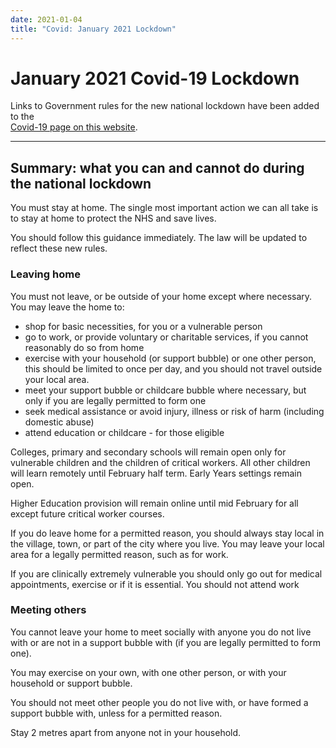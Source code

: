 ```yaml
---
date: 2021-01-04
title: "Covid: January 2021 Lockdown"
---
```


# January 2021 Covid-19 Lockdown

Links to Government rules for the new national lockdown  have been added to the  
[Covid-19 page on this website](covid-19#government-advice).


---

## Summary: what you can and cannot do during the national lockdown

You must stay at home. The single most important action we can all take is to stay at home to protect the NHS and save lives.

You should follow this guidance immediately. The law will be updated to reflect these new rules.

### Leaving home

You must not leave, or be outside of your home except where necessary. You may leave the home to:

 * shop for basic necessities, for you or a vulnerable person
 * go to work, or provide voluntary or charitable services, if you cannot reasonably do so from home
 * exercise with your household (or support bubble) or one other person, this should be limited to once per day, and you should not travel outside your local area.
 * meet your support bubble or childcare bubble where necessary, but only if you are legally permitted to form one
 * seek medical assistance or avoid injury, illness or risk of harm (including domestic abuse)
 * attend education or childcare - for those eligible

Colleges, primary and secondary schools will remain open only for vulnerable children and the children of critical workers. All other children will learn remotely until February half term. Early Years settings remain open.

Higher Education provision will remain online until mid February for all except future critical worker courses.

If you do leave home for a permitted reason, you should always stay local in the village, town, or part of the city where you live. You may leave your local area for a legally permitted reason, such as for work.

If you are clinically extremely vulnerable you should only go out for medical appointments, exercise or if it is essential. You should not attend work

### Meeting others

You cannot leave your home to meet socially with anyone you do not live with or are not in a support bubble with (if you are legally permitted to form one).

You may exercise on your own, with one other person, or with your household or support bubble.

You should not meet other people you do not live with, or have formed a support bubble with, unless for a permitted reason.

Stay 2 metres apart from anyone not in your household.
